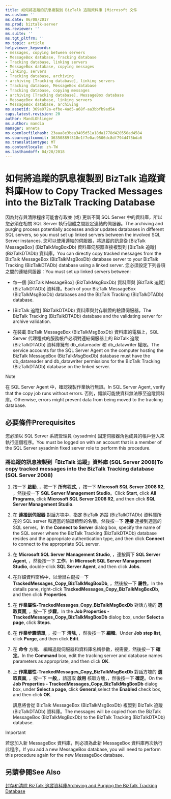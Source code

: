 ```yaml
---
title: 如何將追蹤的訊息複製到 BizTalk 追蹤資料庫 |Microsoft 文件
ms.custom: ''
ms.date: 06/08/2017
ms.prod: biztalk-server
ms.reviewer: ''
ms.suite: ''
ms.tgt_pltfrm: ''
ms.topic: article
helpviewer_keywords:
- messages, copying between servers
- MessageBox database, Tracking database
- Tracking database, linking servers
- MessageBox database, copying messages
- linking, servers
- Tracking database, archiving
- archiving [Tracking database], linking servers
- Tracking database, MessageBox database
- Tracking database, copying messages
- archiving [Tracking database], MessageBox database
- MessageBox database, linking servers
- MessageBox database, archiving
ms.assetid: 369e972a-efbe-4ad5-a68f-aa3bbfb9ad54
caps.latest.revision: 20
author: MandiOhlinger
ms.author: mandia
manager: anneta
ms.openlocfilehash: 23aaa8e3bea3405d51a18da1778d420550ad4584
ms.sourcegitcommit: 36350889f318e1f7e0ac9506dc8df794d475bda6
ms.translationtype: MT
ms.contentlocale: zh-TW
ms.lasthandoff: 04/20/2018
---
```

# <a name="how-to-copy-tracked-messages-into-the-biztalk-tracking-database"></a><span data-ttu-id="78a42-102">如何將追蹤的訊息複製到 BizTalk 追蹤資料庫</span><span class="sxs-lookup"><span data-stu-id="78a42-102">How to Copy Tracked Messages into the BizTalk Tracking Database</span></span>
<span data-ttu-id="78a42-103">因為封存與清除程序可能會存取並 (或) 更新不同 SQL Server 中的資料庫，所以您必須在相關 SQL Server 執行個體之間設定連結的伺服器。</span><span class="sxs-lookup"><span data-stu-id="78a42-103">The archiving and purging process potentially accesses and/or updates databases in different SQL servers, so you must set up linked servers between the involved SQL Server instances.</span></span> <span data-ttu-id="78a42-104">您可以使用連結的伺服器，將追蹤的訊息從 [BizTalk MessageBox] (BizTalkMsgBoxDb) 資料庫伺服器直接複製到 [BizTalk 追蹤] (BizTalkDTADb) 資料庫。</span><span class="sxs-lookup"><span data-stu-id="78a42-104">You can directly copy tracked messages from the BizTalk MessageBox (BizTalkMsgBoxDb) database server to your BizTalk Tracking (BizTalkDTADb) database using a linked server.</span></span> <span data-ttu-id="78a42-105">您必須設定下列各項之間的連結伺服器：</span><span class="sxs-lookup"><span data-stu-id="78a42-105">You must set up linked servers between:</span></span>  
  
-   <span data-ttu-id="78a42-106">每一個 [BizTalk MessageBox] (BizTalkMsgBoxDb) 資料庫與 [BizTalk 追蹤] (BizTalkDTADb) 資料庫。</span><span class="sxs-lookup"><span data-stu-id="78a42-106">Each of your BizTalk MessageBox (BizTalkMsgBoxDb) databases and the BizTalk Tracking (BizTalkDTADb) database.</span></span>  
  
-   <span data-ttu-id="78a42-107">[BizTalk 追蹤] (BizTalkDTADb) 資料庫與封存驗證的驗證伺服器。</span><span class="sxs-lookup"><span data-stu-id="78a42-107">The BizTalk Tracking (BizTalkDTADb) database and the validating server for archive validation.</span></span>  
  
-   <span data-ttu-id="78a42-108">在裝載 BizTalk MessageBox (BizTalkMsgBoxDb) 資料庫的電腦上，SQL Server 代理程式的服務帳戶必須對連結伺服器上的 BizTalk 追蹤 (BizTalkDTADb) 資料庫擁有 db_datareader 和 db_datawriter 權限。</span><span class="sxs-lookup"><span data-stu-id="78a42-108">The service accounts for the SQL Server Agent on the computer hosting the BizTalk MessageBox (BizTalkMsgBoxDb) database must have the db_datareader and db_datawriter permissions for the BizTalk Tracking (BizTalkDTADb) database on the linked server.</span></span>  
  
> [!NOTE]
>  <span data-ttu-id="78a42-109">在 SQL Server Agent 中，確認複製作業執行無誤。</span><span class="sxs-lookup"><span data-stu-id="78a42-109">In SQL Server Agent, verify that the copy job runs without errors.</span></span> <span data-ttu-id="78a42-110">否則，錯誤可能使資料無法移至追蹤資料庫。</span><span class="sxs-lookup"><span data-stu-id="78a42-110">Otherwise, errors might prevent data from being moved to the tracking database.</span></span>  
  
## <a name="prerequisites"></a><span data-ttu-id="78a42-111">必要條件</span><span class="sxs-lookup"><span data-stu-id="78a42-111">Prerequisites</span></span>  
 <span data-ttu-id="78a42-112">您必須以 SQL Server 系統管理員 (sysadmin) 固定伺服器角色成員的帳戶登入來執行這個程序。</span><span class="sxs-lookup"><span data-stu-id="78a42-112">You must be logged on with an account that is a member of the SQL Server sysadmin fixed server role to perform this procedure.</span></span>  
  
### <a name="to-copy-tracked-messages-into-the-biztalk-tracking-database-sql-server-2008"></a><span data-ttu-id="78a42-113">將追蹤的訊息複製到「BizTalk 追蹤」資料庫 (SQL Server 2008)</span><span class="sxs-lookup"><span data-stu-id="78a42-113">To copy tracked messages into the BizTalk Tracking database (SQL Server 2008)</span></span>  
  
1.  <span data-ttu-id="78a42-114">按一下  **啟動**, ，按一下  **所有程式**, ，按一下  **Microsoft SQL Server 2008 R2**, ，然後按一下  **SQL Server Management Studio**。</span><span class="sxs-lookup"><span data-stu-id="78a42-114">Click **Start**, click **All Programs**, click **Microsoft SQL Server 2008 R2**, and then click **SQL Server Management Studio**.</span></span>  
  
2.  <span data-ttu-id="78a42-115">在 **連接到伺服器** 對話方塊中，指定 BizTalk 追蹤 (BizTalkDTADb) 資料庫所在的 SQL server 和適當的驗證類型的名稱，然後按一下 **連接** 連接到適當的 SQL server。</span><span class="sxs-lookup"><span data-stu-id="78a42-115">In the **Connect to Server** dialog box, specify the name of the SQL server where the BizTalk Tracking (BizTalkDTADb) database resides and the appropriate authentication type, and then click **Connect** to connect to the appropriate SQL server.</span></span>  
  
3.  <span data-ttu-id="78a42-116">在 **Microsoft SQL Server Management Studio**, ，連按兩下  **SQL Server Agent**, ，然後按一下  **工作**。</span><span class="sxs-lookup"><span data-stu-id="78a42-116">In **Microsoft SQL Server Management Studio**, double-click **SQL Server Agent**, and then click **Jobs**.</span></span>  
  
4.  <span data-ttu-id="78a42-117">在詳細資料窗格中，以滑鼠右鍵按一下 **TrackedMessages_Copy_BizTalkMsgBoxDb**, ，然後按一下  **屬性**。</span><span class="sxs-lookup"><span data-stu-id="78a42-117">In the details pane, right-click **TrackedMessages_Copy_BizTalkMsgBoxDb**, and then click **Properties**.</span></span>  
  
5.  <span data-ttu-id="78a42-118">在 **作業屬性-TrackedMessages_Copy_BizTalkMsgBoxDb** 對話方塊的  **選取頁面**, ，按一下  **步驟**。</span><span class="sxs-lookup"><span data-stu-id="78a42-118">In the **Job Properties - TrackedMessages_Copy_BizTalkMsgBoxDb** dialog box, under **Select a page**, click **Steps**.</span></span>  
  
6.  <span data-ttu-id="78a42-119">在 **作業步驟清單**, ，按一下  **清除**, ，然後按一下  **編輯**。</span><span class="sxs-lookup"><span data-stu-id="78a42-119">Under **Job step list**, click **Purge**, and then click **Edit**.</span></span>  
  
7.  <span data-ttu-id="78a42-120">在 **命令** 方塊、 編輯追蹤伺服器和資料庫名稱參數，視需要，然後按一下 **確定**。</span><span class="sxs-lookup"><span data-stu-id="78a42-120">In the **Command** box, edit the tracking server and database names parameters as appropriate, and then click **OK**.</span></span>  
  
8.  <span data-ttu-id="78a42-121">上 **作業屬性-TrackedMessages_Copy_BizTalkMsgBoxDb** 對話方塊的  **選取頁面**, ，按一下  **一般**,，請選取 **啟用** 核取方塊，，然後按一下  **確定**。</span><span class="sxs-lookup"><span data-stu-id="78a42-121">On the **Job Properties - TrackedMessages_Copy_BizTalkMsgBoxDb** dialog box, under **Select a page**, click **General**,select the **Enabled** check box, and then click **OK**.</span></span>  
  
     <span data-ttu-id="78a42-122">訊息將會從 BizTalk MessageBox (BizTalkMsgBoxDb) 複製到 BizTalk 追蹤 (BizTalkDTADb) 資料庫。</span><span class="sxs-lookup"><span data-stu-id="78a42-122">The messages will be copied from the BizTalk MessageBox (BizTalkMsgBoxDb) to the BizTalk Tracking (BizTalkDTADb) database.</span></span>  
  
> [!IMPORTANT]
>  <span data-ttu-id="78a42-123">若您加入新 MessageBox 資料庫，則必須為此新 MessageBox 資料庫再次執行此程序。</span><span class="sxs-lookup"><span data-stu-id="78a42-123">If you add a new MessageBox database, you will need to perform this procedure again for the new MessageBox database.</span></span>  
  
## <a name="see-also"></a><span data-ttu-id="78a42-124">另請參閱</span><span class="sxs-lookup"><span data-stu-id="78a42-124">See Also</span></span>  
 [<span data-ttu-id="78a42-125">封存和清除 BizTalk 追蹤資料庫</span><span class="sxs-lookup"><span data-stu-id="78a42-125">Archiving and Purging the BizTalk Tracking Database</span></span>](../core/archiving-and-purging-the-biztalk-tracking-database.md)